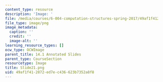 ```yaml
---
content_type: resource
description: 'Image: '
file: /media/courses/6-004-computation-structures-spring-2017/49af1f412872ed7ec436623b7352a8f8_Slide21.png
file_type: image/png
image_metadata:
  caption: ''
  credit: ''
  image-alt: ''
learning_resource_types: []
ocw_type: OCWImage
parent_title: 14.1 Annotated Slides
parent_type: CourseSection
resourcetype: Image
title: Slide21.png
uid: 49af1f41-2872-ed7e-c436-623b7352a8f8
---
```

